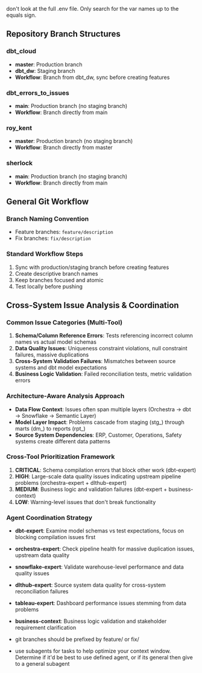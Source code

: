 don't look at the full .env file. Only search for the var names up to the equals sign.

## Repository Branch Structures

### dbt_cloud
- **master**: Production branch
- **dbt_dw**: Staging branch
- **Workflow**: Branch from dbt_dw, sync before creating features

### dbt_errors_to_issues
- **main**: Production branch (no staging branch)
- **Workflow**: Branch directly from main

### roy_kent
- **master**: Production branch (no staging branch)  
- **Workflow**: Branch directly from master

### sherlock
- **main**: Production branch (no staging branch)
- **Workflow**: Branch directly from main

## General Git Workflow

### Branch Naming Convention
- Feature branches: `feature/description`
- Fix branches: `fix/description`

### Standard Workflow Steps
1. Sync with production/staging branch before creating features
2. Create descriptive branch names
3. Keep branches focused and atomic
4. Test locally before pushing

## Cross-System Issue Analysis & Coordination

### Common Issue Categories (Multi-Tool)
1. **Schema/Column Reference Errors**: Tests referencing incorrect column names vs actual model schemas
2. **Data Quality Issues**: Uniqueness constraint violations, null constraint failures, massive duplications
3. **Cross-System Validation Failures**: Mismatches between source systems and dbt model expectations
4. **Business Logic Validation**: Failed reconciliation tests, metric validation errors

### Architecture-Aware Analysis Approach
- **Data Flow Context**: Issues often span multiple layers (Orchestra → dbt → Snowflake → Semantic Layer)
- **Model Layer Impact**: Problems cascade from staging (stg_) through marts (dm_) to reports (rpt_)
- **Source System Dependencies**: ERP, Customer, Operations, Safety systems create different data patterns

### Cross-Tool Prioritization Framework
1. **CRITICAL**: Schema compilation errors that block other work (dbt-expert)
2. **HIGH**: Large-scale data quality issues indicating upstream pipeline problems (orchestra-expert + dlthub-expert)
3. **MEDIUM**: Business logic and validation failures (dbt-expert + business-context)
4. **LOW**: Warning-level issues that don't break functionality

### Agent Coordination Strategy
- **dbt-expert**: Examine model schemas vs test expectations, focus on blocking compilation issues first
- **orchestra-expert**: Check pipeline health for massive duplication issues, upstream data quality
- **snowflake-expert**: Validate warehouse-level performance and data quality issues  
- **dlthub-expert**: Source system data quality for cross-system reconciliation failures
- **tableau-expert**: Dashboard performance issues stemming from data problems
- **business-context**: Business logic validation and stakeholder requirement clarification

- git branches should be prefixed by feature/ or fix/
- use subagents for tasks to help optimize your context window. Determine if it'd be best to use defined agent, or if its general then give to a general subagent
